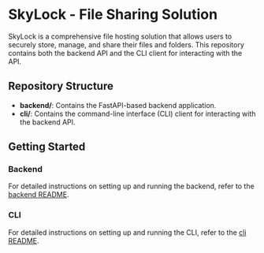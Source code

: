 # SkyLock - File Sharing Solution

SkyLock is a comprehensive file hosting solution that allows users to securely store, manage, and share their files and folders. This repository contains both the backend API and the CLI client for interacting with the API.

## Repository Structure

- **backend/**: Contains the FastAPI-based backend application.
- **cli/**: Contains the command-line interface (CLI) client for interacting with the backend API.

## Getting Started

### Backend

For detailed instructions on setting up and running the backend, refer to the [backend README](backend/README.md).

### CLI

For detailed instructions on setting up and running the CLI, refer to the [cli README](cli/README.md).